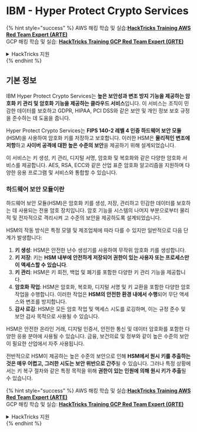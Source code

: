 # IBM - Hyper Protect Crypto Services

{% hint style="success" %}
AWS 해킹 학습 및 실습:<img src="/.gitbook/assets/image.png" alt="" data-size="line">[**HackTricks Training AWS Red Team Expert (ARTE)**](https://training.hacktricks.xyz/courses/arte)<img src="/.gitbook/assets/image.png" alt="" data-size="line">\
GCP 해킹 학습 및 실습: <img src="/.gitbook/assets/image (2).png" alt="" data-size="line">[**HackTricks Training GCP Red Team Expert (GRTE)**<img src="/.gitbook/assets/image (2).png" alt="" data-size="line">](https://training.hacktricks.xyz/courses/grte)

<details>

<summary>HackTricks 지원</summary>

* [**구독 요금제**](https://github.com/sponsors/carlospolop)를 확인하세요!
* 💬 [**Discord 그룹**](https://discord.gg/hRep4RUj7f) 또는 [**텔레그램 그룹**](https://t.me/peass)에 **참여**하거나 **트위터** 🐦 [**@hacktricks\_live**](https://twitter.com/hacktricks\_live)**를 팔로우**하세요.
* [**HackTricks**](https://github.com/carlospolop/hacktricks) 및 [**HackTricks Cloud**](https://github.com/carlospolop/hacktricks-cloud) 깃헙 저장소에 PR을 제출하여 해킹 요령을 공유하세요.

</details>
{% endhint %}

## 기본 정보

IBM Hyper Protect Crypto Services는 **높은 보안성과 변조 방지 기능을 제공하는 암호화 키 관리 및 암호화 기능을 제공하는 클라우드 서비스**입니다. 이 서비스는 조직이 민감한 데이터를 보호하고 GDPR, HIPAA, PCI DSS와 같은 보안 및 개인 정보 보호 규정을 준수하는 데 도움을 줍니다.

Hyper Protect Crypto Services는 **FIPS 140-2 레벨 4 인증 하드웨어 보안 모듈**(HSM)을 사용하여 암호화 키를 저장하고 보호합니다. 이러한 HSM은 **물리적인 변조에 저항**하고 **사이버 공격에 대한 높은 수준의 보안**을 제공하기 위해 설계되었습니다.

이 서비스는 키 생성, 키 관리, 디지털 서명, 암호화 및 복호화와 같은 다양한 암호화 서비스를 제공합니다. AES, RSA, ECC와 같은 산업 표준 암호화 알고리즘을 지원하며 다양한 응용 프로그램 및 서비스와 통합할 수 있습니다.

### 하드웨어 보안 모듈이란

하드웨어 보안 모듈(HSM)은 암호화 키를 생성, 저장, 관리하고 민감한 데이터를 보호하는 데 사용되는 전용 암호 장치입니다. 암호 기능을 시스템의 나머지 부분으로부터 물리적 및 전자적으로 격리시켜 고 수준의 보안을 제공하도록 설계되었습니다.

HSM의 작동 방식은 특정 모델 및 제조업체에 따라 다를 수 있지만 일반적으로 다음 단계가 발생합니다:

1. **키 생성**: HSM은 안전한 난수 생성기를 사용하여 무작위 암호화 키를 생성합니다.
2. **키 저장**: 키는 **HSM 내부에 안전하게 저장되어 권한이 있는 사용자 또는 프로세스만이 액세스할 수 있습니다**.
3. **키 관리**: HSM은 키 회전, 백업 및 폐기를 포함한 다양한 키 관리 기능을 제공합니다.
4. **암호화 작업**: HSM은 암호화, 복호화, 디지털 서명 및 키 교환을 포함한 다양한 암호 작업을 수행합니다. 이러한 작업은 **HSM의 안전한 환경 내에서 수행**되어 무단 액세스와 변조를 방지합니다.
5. **감사 로깅**: HSM은 모든 암호 작업 및 액세스 시도를 로깅하며, 이는 규정 준수 및 보안 감사 목적으로 사용될 수 있습니다.

HSM은 안전한 온라인 거래, 디지털 인증서, 안전한 통신 및 데이터 암호화를 포함한 다양한 응용 분야에 사용될 수 있습니다. 금융, 보건의료 및 정부와 같이 높은 수준의 보안이 필요한 산업에서 자주 사용됩니다.

전반적으로 HSM이 제공하는 높은 수준의 보안으로 인해 **HSM에서 원시 키를 추출하는 것은 매우 어렵고, 그러한 시도는 보안 위반으로 간주**될 수 있습니다. 그러나 특정 상황에서는 키 복구 절차와 같은 특정 목적을 위해 **권한이 있는 인원에 의해 원시 키가 추출**될 수 있습니다.



{% hint style="success" %}
AWS 해킹 학습 및 실습:<img src="/.gitbook/assets/image.png" alt="" data-size="line">[**HackTricks Training AWS Red Team Expert (ARTE)**](https://training.hacktricks.xyz/courses/arte)<img src="/.gitbook/assets/image.png" alt="" data-size="line">\
GCP 해킹 학습 및 실습: <img src="/.gitbook/assets/image (2).png" alt="" data-size="line">[**HackTricks Training GCP Red Team Expert (GRTE)**<img src="/.gitbook/assets/image (2).png" alt="" data-size="line">](https://training.hacktricks.xyz/courses/grte)

<details>

<summary>HackTricks 지원</summary>

* [**구독 요금제**](https://github.com/sponsors/carlospolop)를 확인하세요!
* 💬 [**Discord 그룹**](https://discord.gg/hRep4RUj7f) 또는 [**텔레그램 그룹**](https://t.me/peass)에 **참여**하거나 **트위터** 🐦 [**@hacktricks\_live**](https://twitter.com/hacktricks\_live)**를 팔로우**하세요.
* [**HackTricks**](https://github.com/carlospolop/hacktricks) 및 [**HackTricks Cloud**](https://github.com/carlospolop/hacktricks-cloud) 깃헙 저장소에 PR을 제출하여 해킹 요령을 공유하세요.

</details>
{% endhint %}
